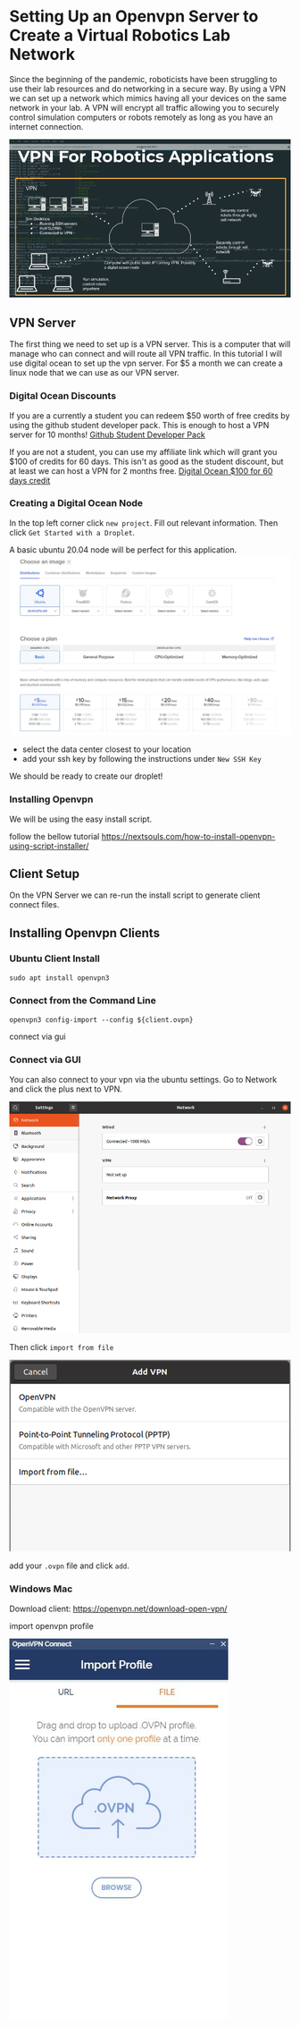 # Setting Up an Openvpn Server to Create a Virtual Robotics Lab Network 

Since the beginning of the pandemic, roboticists have been struggling to use their lab resources and do networking in a secure way. By using a VPN we can set up a network which mimics having all your devices on the same network in your lab. A VPN will encrypt all traffic allowing you to securely control simulation computers or robots remotely as long as you have an internet connection.

![vpn con-ops](imgs/vpn_con_ops.png)

## VPN Server

The first thing we need to set up is a VPN server. This is a computer that will manage who can connect and will route all VPN traffic. In this tutorial I will use digital ocean to set up the vpn server. For $5 a month we can create a linux node that we can use as our VPN server. 

### Digital Ocean Discounts

If you are a currently a student you can redeem $50 worth of free credits by using the github student developer pack. This is enough to host a VPN server for 10 months! [Github Student Developer Pack](https://education.github.com/pack)

If you are not a student, you can use my affiliate link which will grant you $100 of credits for 60 days. This isn't as good as the student discount, but at least we can host a VPN for 2 months free. [Digital Ocean $100 for 60 days credit](https://m.do.co/c/6752af521fd4)

### Creating a Digital Ocean Node 

In the top left corner click `new project`. Fill out relevant information. Then click `Get Started with a Droplet`. 

A basic ubuntu 20.04 node will be perfect for this application.
![node settings](imgs/node_settings1.JPG)

- select the data center closest to your location 
- add your ssh key by following the instructions under `New SSH Key`

We should be ready to create our droplet!

### Installing Openvpn 

We will be using the easy install script.

follow the bellow tutorial 
https://nextsouls.com/how-to-install-openvpn-using-script-installer/

## Client Setup 

On the VPN Server we can re-run the install script to generate client connect files.

## Installing Openvpn Clients 

### Ubuntu Client Install

```
sudo apt install openvpn3
```

### Connect from the Command Line
```
openvpn3 config-import --config ${client.ovpn}
```
connect via gui

### Connect via GUI

 You can also connect to your vpn via the ubuntu settings. Go to Network and click the plus next to VPN.

![vpn setup1](imgs/vpn_gui1.png)

Then click `import from file`

![add vpn](imgs/add_vpn.png)

add your `.ovpn` file and click `add`.

### Windows Mac

Download client: https://openvpn.net/download-open-vpn/

import openvpn profile

![ovpn client](imgs/ovpn_client.JPG)